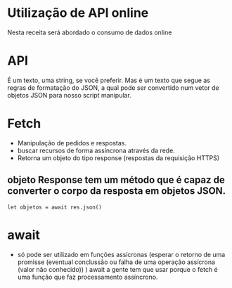 # Utilização de API online

Nesta receita será abordado o consumo de dados online

# API

É um texto, uma string, se você preferir. Mas é um texto que segue as regras de formatação do JSON, a qual pode ser convertido num vetor de objetos JSON para nosso script manipular.

# Fetch

- Manipulação de pedidos e respostas.
- buscar recursos de forma assíncrona através da rede.
- Retorna um objeto do tipo response (respostas da requisição HTTPS)

## objeto Response tem um método que é capaz de converter o corpo da resposta em objetos JSON.

```
let objetos = await res.json()
```

# await

- só pode ser utilizado em funções assícronas (esperar o retorno de uma promisse (eventual conclussão ou falha de uma operação assícrona (valor não conhecido)) )
  await a gente tem que usar porque o fetch é uma função que faz processamento assíncrono.
